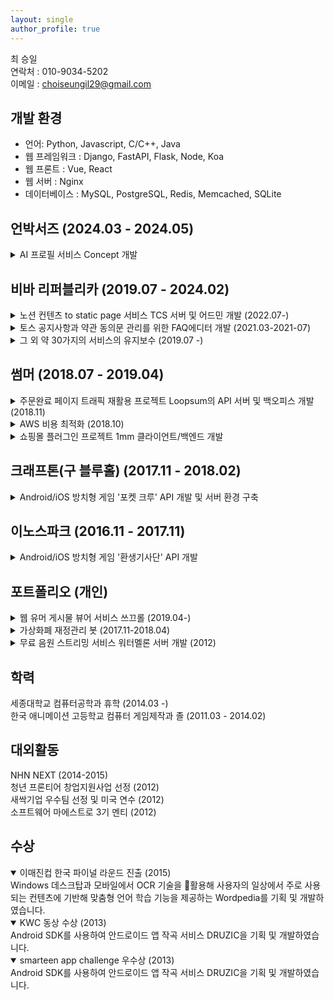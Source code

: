 ```yaml
---
layout: single
author_profile: true
---
```


최 승일  
연락처 : 010-9034-5202  
이메일 : choiseungil29@gmail.com

## 개발 환경

- 언어: Python, Javascript, C/C++, Java
- 웹 프레임워크 : Django, FastAPI, Flask, Node, Koa
- 웹 프론트 : Vue, React
- 웹 서버 : Nginx
- 데이터베이스 : MySQL, PostgreSQL, Redis, Memcached, SQLite

## 언박서즈 (2024.03 - 2024.05)

<details><summary>AI 프로필 서비스 Concept 개발</summary>
<div markdown="1">
> 개발 인원 : 프론트 2인, 서버 2인
> 클라이언트 환경 : Flutter
> 백엔드 환경 : FastAPI, PostgreSQL

FastAPI를 이용한 서버 개발
비용 최적화 관점에서의 AWS 인프라 최적화를 담당했습니다

</div>
</details>

## 비바 리퍼블리카 (2019.07 - 2024.02)

<details><summary>노션 컨텐츠 to static page 서비스 TCS 서버 및 어드민 개발 (2022.07-)</summary>
<div markdown="1">
> 개발 인원 : 프론트 2인, 서버 2인
> 클라이언트 환경 : React
> 백엔드 환경 : Django, mysql

회사 내에서 생성되는 각종 컨텐츠들의 발행에는 항상 프론트엔드 개발자의 도움이 필요했습니다. 규모가 커질수록, 지면이 넓어질수록 기여해야하는 프론트엔드 개발자의 숫자는 늘어나고 컨텐츠 작성자와 프론트엔드 개발자, 그리고 디자이너의 크로스체크는 복잡도를 점점 올려나가면서 지면의 확장이 컨텐츠 생산속도와 각 개발자의 업무 효율성을 해치는 수준에 이르게 되어 팀 내에서 개발하기 시작한 서비스입니다.

토스 앱 내 `오늘의 머니팁`, 토스뱅크의 `뱅크 새소식`, 토스증권의 `투자는 이렇게`, `약관` 그리고 [토스 블로그](https://blog.toss.im/), [토스 커리어 아티클](https://toss.im/career/article) 등등 각종 토스 내에서 발행되는 컨텐츠들을 모두 노션으로 작성한 뒤 TCS 어드민을 거쳐 저장하고 api로 notion의 데이터와 서비스에 필요한 메타데이터를 함께 실어줘 프론트에서 json 데이터를 파싱해 프론트엔드 화면을 그려내는 방식으로 동작하고 있습니다.

이 과정에서 아래 서술된 기술 관점에서의 의사결정과 구현을 진행해왔습니다.

1. 노션의 데이터를 순수하게 저장할것인가? 아니면 우리만의 문법으로 가공해서 저장할 것인가?
2. 노션의 데이터와 메타데이터를 합쳐서 하나의 Resource로써 API를 작성할것인가? 아니면 둘을 구분할것인가?
3. 여러 법인에서 사용할 수 있어야하는데, 그럼 각 법인별 인프라 환경에 별도의 서버와 DB, 인프라 컴포넌트를 띄울 것인가? 중앙집중형으로 선택할 것인가?
4. `오늘의 머니팁`, `토스 블로그` 같은 경우는 기존의 컨텐츠들이 있고, 각자의 형태로 이미 서비스가 돌아가고 있는 중인데 배포전략을 어떻게 구성함으로써 달리는 차의 바퀴를 갈아 끼울 것인가?
5. `오늘의 머니팁` 은 이미 70만의 구독자가 사용중인 서비스인데 어떻게 신규 서버에서 트래픽을 계측해서 적정 수의 서버를 배치해둘 것인가?
6. 각종 프론트 서비스들이 더 붙게 되었을 때 어떻게 서버 인스턴스의 증설만으로 늘어난 트래픽을 감당해낼 수 있도록 할것인가? (다른 인프라 컴포넌트의 증설 없이)
7. 캐시 레이어는 어떻게 배치해야 앞으로의 유지보수성을 해치지 않을 수 있을것인가?

위 고민의 결과로 현재는 기본적인 트래픽 외에도 분당 3만의 푸시를 200만명에게 발생했을 때, 20%정도의 전환율이 일어나는데 이 때에도 cpu와 memory의 부하 없이 견뎌낼 수 있는 환경을 구성할 수 있게 되었습니다.

</div>
</details>

<details><summary>토스 공지사항과 약관 동의문 관리를 위한 FAQ에디터 개발 (2021.03-2021-07)</summary>
<div markdown="1">
> 개발 인원 : 1인
> 클라이언트 환경 : React
> 백엔드 환경 : Django, mysql

TCS이전 토스 내 각 서비스들(약 100개)의 공지사항 그리고 약관과 동의문 관리를 위해서는 프론트엔드 개발자의 옮겨적기와 배포 그리고 보안팀, 디자이너의 크로스체크가 항상 필요했던 시절이 있었습니다. 해당 과정의 비효율을 제거하고자 시작한 프로젝트입니다.

3개월의 개발과 1개월의 이터레이션 과정을 거치면서 서비스가 개발되었고, 어드민에서는 개별 서비스를 구분하는 Workspace 안의 faq 들을 froala editor를 통해 html로 저장하도록 하고, api를 각 서비스 전담 프론트엔드 개발자분들에게 전달해 html without style의 형태로 전달해 각자의 서비스 형태에 맞게 스타일링 할 수 있도록 제공하게 되었고, 이후 전사 약관 변경 공지사항에도 적용되어 분당 3만 2천만명 대상 발송의 트래픽을 경험해본 바 있습니다.

이 과정에서는 제품 관점과 기술적 관점의 고민들이 함께 있었는데

1. 우리의 api는 응답으로 스타일이 완성된 html을 줄 것인가 스타일이 없는 html을 줄것인가 (api 호출처의 개발 비용 관점)
2. 캐시 정책은 어떻게 해야 할 것인가
3. 프론트엔드의 상태 관리는 어떻게 해야하는가 (이때당시 redux, react-query, recoil 등 다양한 상태관리 도구들이 있었음)

</div>
</details>

<details><summary>그 외 약 30가지의 서비스의 유지보수 (2019.07 -)</summary>
<div markdown="1">
> 개발 인원 : 1인
> 클라이언트 환경 : React, Jinja2
> 백엔드 환경 : Django, mysql

입사 직후 8명의 풀스택 엔지니어가 사내 제품의 상당수를 개발하고, 유지보수를 해야하는 상황이었습니다. 이 상황 안에서 사내 공지사항, 마이페이지, 계약관리, 서비스 에디터 등 다양한 제품의 유지보수를 진행했습니다.

</div>
</details>

## 썸머 (2018.07 - 2019.04)

<details><summary>주문완료 페이지 트래픽 재활용 프로젝트 Loopsum의 API 서버 및 백오피스 개발 (2018.11)</summary>
<div markdown="1">
> 개발 인원 : 2인  
> 클라이언트 환경 : vue  
> 백엔드 환경 : flask, postgresql  
> 관련 기사 : [썸머코퍼레이션, 백엔드 쇼핑 플랫폼 ‘루프썸(loopsum)’ 베타 론칭 블랭크 5,000만 페이지뷰, e커머스와 나눈다](http://blankcorp.kr/bbs/board.php?bo_table=41&wr_id=124)

기존 쇼핑몰들의 주문 완료 페이지에는 별도의 광고를 삽입하지 않고 있었습니다. 하지만 여기에 자사제품을 다시한번 노출시켜 재구매로 이어지게 해보자는 아이디어에서 출발해 프라이빗 몰까지 제공했던 서비스입니다.

회원사 A의 주문 완료 페이지에 loopsum 자체 몰에 대한 광고를 노출시키고, loopsum에서는 A사의 제품 + 그 외의 제품을 최저가로 판매하도록 하는 정책으로 이미 1번 구매 이력이 있는 소비자가 다시 제품에 노출되는 방식의 광고 플랫폼 + 프라이빗 몰 서비스입니다.

해당 서비스를 회원사 내에서 테스트했을 때 유저의 프라이빗 몰 진입 대비 주문 전환율이 10%정도로 나타나기도 했습니다.

해당 서비스의 기획 및 서버와 백오피스 클라이언트를 개발하였습니다. 프라이빗 몰 클라이언트는 Cafe24 서비스를 활용했습니다.

</div>
</details>

<details><summary>AWS 비용 최적화 (2018.10)</summary>
<div markdown="1">

사내 AWS계정의 월간 비용이 400만원을 넘는 시점이 있었습니다. EC2와 RDS의 사용중인 인스턴스의 CPU Utilization를 조사하고 스펙을 조정함으로써 비용을 절감했습니다. S3에서도 CloudFront를 붙여 월간 비용을 200만원가량 절감했습니다.

</div>
</details>

<details><summary>쇼핑몰 플러그인 프로젝트 1mm 클라이언트/백엔드 개발</summary>
<div markdown="1">
> 개발 인원 : 3인  
> 클라이언트 환경 : vue, nuxt  
> 백엔드 환경 : koa, mysql

개인 쇼핑몰 운영자들이 필요로 하는 플러그인들을 개발하고 무료로 배포하여 초기 트래픽을 확보하겠다는 목표를 가진 프로젝트입니다. 트래픽에 포커스가 맞춰져 있었고 그만큼 다양한 니즈를 맞추기 위해 작고 다양한 플러그인을 빠른 속도로 개발해야하는 프로젝트였습니다.

그러나 프로젝트의 구성이 플러그인 클라이언트, 플러그인 어드민 & 플러그인 렌더링 서버(nuxt client), 플러그인 api서버(koa)와 cafe24데이터를 가져오기 위해서 cafe24 api server까지 사용하며 개발해야했습니다.

작은 플러그인을 개발하는데 있어 스케일 대비 큰 컨텍스트에 대한 이해가 필요했기 때문에 해당 구조를 풀어내는 과정을 제안하고 진행하였습니다.

1. nuxt client를 vue로 대체하고, api서버만 남겨두어 nuxt서버와 api서버 사이에서 어느곳에 작성해야할지에 대한 고민비용을 줄였습니다.
2. cafe24 api만들 처리하고 돌려주는 공용 cafe24 api서버를 만들었습니다. 플러그인을 만들때마다 중복적으로 작성해야 하는 코드들을 작성할 필요가 없게 되었습니다.
</div>	
</details>

## 크래프톤(구 블루홀) (2017.11 - 2018.02)

<details><summary>Android/iOS 방치형 게임 '포켓 크루' API 개발 및 서버 환경 구축</summary>
<div markdown="1">
> 개발 인원 : 클라이언트 개발자 3명, 서버 개발자 1명  
> 클라이언트 환경 : Unity, C# Protobuf  
> 백엔드 환경 : Python, Flask, PostgreSQL, SQLAlchemy + Alembic, nginx, uwsgi, Celery, Protobuf, Jenkins, Docker, ELK, Amazon Web Service : [[EC2](https://aws.amazon.com/ec2), [ES](https://aws.amazon.com/elasticsearch-service), [ElastiCache Redis](https://aws.amazon.com/elasticache), [S3](https://aws.amazon.com/s3), [Lambda](https://aws.amazon.com/lambda), [RDS](https://aws.amazon.com/rds), [ECS](https://aws.amazon.com/ecs)]

방치형 게임 ‘포켓 크루’의 서버 API를 개발하였습니다.

1. protobuf로 패킷 데이터를 소스코드로 모델링함으로써 기존 api docs에 대한 니즈를 자연스럽게 해결할 수 있도록 하였습니다.
2. 기존 환경은 기획자가 개발중인 기능을 확인하고 피드백하기 어려운 환경이었습니다. 그래서 jenkins와 codedeploy를 도입하여 CI/CD 환경을 구축했고 결과적으로 배포와 테스트, 피드백이 용이해지게 되었습니다.
3. 게임 내 정보를 excel to csv로 변환하여 사용하던것을 excel to json으로 변환하도록 수정하여 타입 관련 에러를 조기에 발견할 수 있도록 하였습니다.
4. 클라이언트에서 재화 발생 event나 등등의 event가 발생하면 클라이언트에서는 선 반영을 하고, event list를 서버 요청마다 request header에 실어 보내는 방법을 제안하고 적용하였습니다. 이것으로 기존 방치형 게임들의 문제였던 재화 버그 & 스피드핵과 같은 문제를 해결할 수 있게 되었습니다.
</div>
</details>

## 이노스파크 (2016.11 - 2017.11)

<details><summary>Android/iOS 방치형 게임 '환생기사단' API 개발</summary>
<div markdown="1">
> 개발 인원 : 클라이언트 개발자 3명, 서버 개발자 2명  
> 클라이언트 환경 : Unity, C#  
> 백엔드 환경 : Python, Flask, PostgreSQL, SQLAlchemy, nginx, uwsgi, Amazon Web Service : [[EC2](https://aws.amazon.com/ec2), [S3](https://aws.amazon.com/s3/)]

마켓에서 라이브중이었던 게임 ‘환생기사단’의 서버 개발자로서 API를 작성하였습니다.

기존 서버개발자가 퇴사한 이후 오랜 기간동안 클라이언트 개발자분이 직접(copy & paste -> server restart) 서버 배포 & API 개발을 하면서 코드 버전, 서버 환경 및 배포 환경이 관리되지 않던 문제들이 있었습니다.

게임이 빠르게 제작되어 런칭된 이후라 버그 + 업데이트가 잦았고 따라서 배포 오버헤드가 큰 상황이었습니다.

1. api마다 테스트하고 docstring을 남겨두었습니다. 그리고 이를 뽑아주는 코드를 작성하고 클라이언트 개발자분들과 공유하여 가벼운 api 문서 역할을 할 수 있도록 하였습니다.
2. 클라이언트 개발자마자 local server를 띄워주는 shell script를 작성하여 공유하였습니다. 기존 develop서버에 문제가 있으면 클라이언트 개발자 전원의 작업이 홀드되는 문제를 없앴고 이로써 클라이언트 개발자들의 모든 이슈의 테스트 기간이 줄어들게 되었습니다.
</div>
</details>

## 포트폴리오 (개인)

<details><summary>웹 유머 게시물 뷰어 서비스 쓰끄롤 (2019.04-)</summary>
<div markdown="1">
> 개발 인원 : 1인  
> 클라이언트 환경 : vuejs  
> 백엔드 환경 : flask, postgresql, sqlalchemy + alembic, Amazon Web Service : [[EC2](https://aws.amazon.com/ec2), [S3](https://aws.amazon.com/s3), [RDS](https://aws.amazon.com/rds), [Route53](https://aws.amazon.com/route53), [CloudFront](https://aws.amazon.com/cloudfront), [CloudFlare](https://www.cloudflare.com/)]  
> 크롤러 환경 : python, bs4    
> [서비스 주소](https://www.sscroll.net)

기존 커뮤니티들의 유머 게시물들을 모바일에서 보기가 어렵다는점에서 아이디어가 떠올랐습니다. 기본적인 데이터는 웹 게시물들을 크롤링해서 DB에 쌓아두고, 이미지들은 S3에 저장하여 클라이언트에서 참조하는 방식으로 개발하였습니다.

</div>
</details>

<details><summary>가상화폐 재정관리 봇 (2017.11-2018.04)</summary>
<div markdown="1">
> 개발 인원 : 1인  
> 개발 환경 : python

개인의 가상화폐를 관리하고 거래하는 봇을 만들었습니다.  
 이때 당시 거래소들이 API를 별도로 지원하지 않았기 때문에 직접 API들을 따고, 문서화하여 기능을 구현하였습니다.

</div>
</details>

<details><summary>무료 음원 스트리밍 서비스 워터멜론 서버 개발 (2012)</summary>
<div markdown="1">
> 개발 인원 : 2인  
> 개발 환경 : Flask, Jinja

Youtube API와 Music Metadata API를 매쉬업하여 무료 음원 스트리밍 웹서비스 워터멜론을 기획 및 개발하였습니다.

</div>
</details>

## 학력

세종대학교 컴퓨터공학과 휴학 (2014.03 -)  
한국 애니메이션 고등학교 컴퓨터 게임제작과 졸 (2011.03 - 2014.02)

## 대외활동

NHN NEXT (2014-2015)  
청년 프론티어 창업지원사업 선정 (2012)  
새싹기업 우수팀 선정 및 미국 연수 (2012)  
소프트웨어 마에스트로 3기 멘티 (2012)

## 수상

<details open><summary>이매진컵 한국 파이널 라운드 진출 (2015)</summary>
<div markdown="1">
Windows 데스크탑과 모바일에서 OCR 기술을 활용해 사용자의 일상에서 주로 사용되는 컨텐츠에 기반해 맞춤형 언어 학습 기능을 제공하는 Wordpedia를 기획 및 개발하였습니다.  
</div>
</details>

<details open><summary>KWC 동상 수상 (2013)</summary>
<div markdown="1">
Android SDK를 사용하여 안드로이드 앱 작곡 서비스 DRUZIC을 기획 및 개발하였습니다.  
</div>
</details>

<details open><summary>smarteen app challenge 우수상 (2013)</summary>
<div markdown="1">
Android SDK를 사용하여 안드로이드 앱 작곡 서비스 DRUZIC을 기획 및 개발하였습니다.  
</div>
</details>
